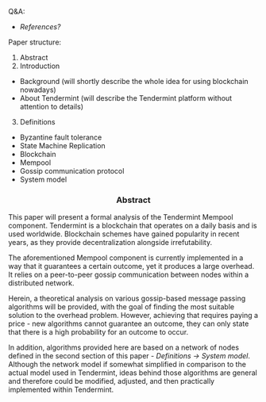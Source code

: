 
Q&A:
- *References?*

Paper structure:
1. Abstract
2. Introduction
* Background (will shortly describe the whole idea for using blockchain nowadays)
* About Tendermint (will describe the Tendermint platform without attention to details)
3. Definitions
* Byzantine fault tolerance
* State Machine Replication
* Blockchain
* Mempool
* Gossip communication protocol
* System model

<div align='center'> 
	<h3>Abstract</h3>
</div>

This paper will present a formal analysis of the Tendermint Mempool component. Tendermint is a blockchain that operates on a daily basis and is used worldwide. Blockchain schemes have gained popularity in recent years, as they provide decentralization alongside irrefutability.  

The aforementioned Mempool component is currently implemented in a way that it guarantees a certain outcome, yet it produces a large overhead. It relies on a peer-to-peer gossip communication between nodes within a distributed network. 

Herein, a theoretical analysis on various gossip-based message passing algorithms will be provided, with the goal of finding the most suitable solution to the overhead problem. However, achieving that requires paying a price - new algorithms cannot guarantee an outcome, they can only state that there is a high probability for an outcome to occur.

In addition, algorithms provided here are based on a network of nodes defined in the second section of this paper - *Definitions -> System model*. Although the network model if somewhat simplified  in comparison to the actual model used in Tendermint, ideas behind those algorithms are general and therefore could be modified, adjusted, and then practically implemented within Tendermint.

<!--stackedit_data:
eyJoaXN0b3J5IjpbLTE3NDkwNDA3MDksLTE0NjYwOTY4NjMsLT
EyNjMzMDQwNiwxMzE4NjI0NTEwLC05MjAxNDA4MDksMTIzODIy
MDI4MSwtMTI3MDQyMTQ4Miw5Njk2MTY0ODgsMTg2NjYwODUxOC
wxNzcyMzE5Nzk1LDQ4MTMxOTU5Nyw3MjUyNTA0NTksLTEwMzg3
NzMyMzcsLTEzOTYzNDE5NCwxNjk5MzQ5NDgyXX0=
-->